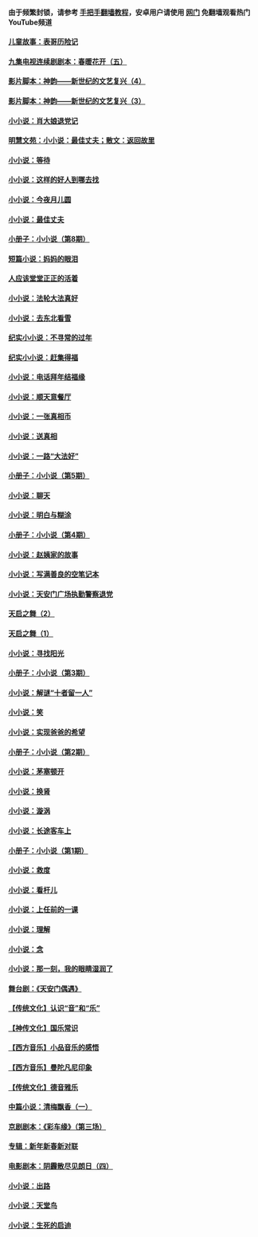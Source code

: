 #### 由于频繁封锁，请参考 [手把手翻墙教程](https://github.com/gfw-breaker/guides/wiki/)，安卓用户请使用 [网门](https://github.com/gfw-breaker/nogfw/blob/master/dl.md?t=05231501) 免翻墙观看热门YouTube频道 

#### [儿童故事：表哥历险记](../pages/328/383535.md?t=05231501) 

#### [九集电视连续剧剧本：春暖花开（五）](../pages/328/275919.md?t=05231501) 

#### [影片脚本：神韵——新世纪的文艺复兴（4）](../pages/328/266089.md?t=05231501) 

#### [影片脚本：神韵——新世纪的文艺复兴（3）](../pages/328/266087.md?t=05231501) 

#### [小小说：肖大娘退党记](../pages/328/239807.md?t=05231501) 

#### [明慧文苑：小小说：最佳丈夫；散文：返回故里](../pages/328/3439.md?t=05231501) 

#### [小小说：等待](../pages/328/223927.md?t=05231501) 

#### [小小说：这样的好人到哪去找](../pages/328/209396.md?t=05231501) 

#### [小小说：今夜月儿圆](../pages/328/193588.md?t=05231501) 

#### [小小说：最佳丈夫](../pages/328/190938.md?t=05231501) 

#### [小册子：小小说（第8期）](../pages/328/188202.md?t=05231501) 

#### [短篇小说：妈妈的眼泪](../pages/328/187712.md?t=05231501) 

#### [人应该堂堂正正的活着](../pages/328/182430.md?t=05231501) 

#### [小小说：法轮大法真好](../pages/328/174669.md?t=05231501) 

#### [小小说：去东北看雪](../pages/328/173882.md?t=05231501) 

#### [纪实小小说：不寻常的过年](../pages/328/173187.md?t=05231501) 

#### [纪实小小说：赶集得福](../pages/328/172652.md?t=05231501) 

#### [小小说：电话拜年结福缘](../pages/328/172533.md?t=05231501) 

#### [小小说：顺天意餐厅](../pages/328/170182.md?t=05231501) 

#### [小小说：一张真相币](../pages/328/169410.md?t=05231501) 

#### [小小说：送真相](../pages/328/166713.md?t=05231501) 

#### [小小说：一路“大法好”](../pages/328/162016.md?t=05231501) 

#### [小册子：小小说（第5期）](../pages/328/161131.md?t=05231501) 

#### [小小说：聊天](../pages/328/159640.md?t=05231501) 

#### [小小说：明白与糊涂](../pages/328/158101.md?t=05231501) 

#### [小册子：小小说（第4期）](../pages/328/158006.md?t=05231501) 

#### [小小说：赵姨家的故事](../pages/328/157843.md?t=05231501) 

#### [小小说：写满善良的空笔记本](../pages/328/157382.md?t=05231501) 

#### [小小说：天安门广场执勤警察退党](../pages/328/156982.md?t=05231501) 

#### [天启之舞（2）](../pages/328/153440.md?t=05231501) 

#### [天启之舞（1）](../pages/328/153439.md?t=05231501) 

#### [小小说：寻找阳光](../pages/328/153065.md?t=05231501) 

#### [小册子：小小说（第3期）](../pages/328/151715.md?t=05231501) 

#### [小小说：解谜“十者留一人”](../pages/328/148967.md?t=05231501) 

#### [小小说：笑](../pages/328/148905.md?t=05231501) 

#### [小小说：实现爸爸的希望](../pages/328/148096.md?t=05231501) 

#### [小册子：小小说（第2期）](../pages/328/147214.md?t=05231501) 

#### [小小说：茅塞顿开](../pages/328/147030.md?t=05231501) 

#### [小小说：换肾](../pages/328/146770.md?t=05231501) 

#### [小小说：漩涡](../pages/328/146683.md?t=05231501) 

#### [小小说：长途客车上](../pages/328/145076.md?t=05231501) 

#### [小册子：小小说（第1期）](../pages/328/143963.md?t=05231501) 

#### [小小说：救度](../pages/328/143927.md?t=05231501) 

#### [小小说：看杆儿](../pages/328/142137.md?t=05231501) 

#### [小小说：上任前的一课](../pages/328/140808.md?t=05231501) 

#### [小小说：理解](../pages/328/140476.md?t=05231501) 

#### [小小说：念](../pages/328/139513.md?t=05231501) 

#### [小小说：那一刻，我的眼睛湿润了](../pages/328/138476.md?t=05231501) 

#### [舞台剧：《天安门偶遇》](../pages/328/117155.md?t=05231501) 

#### [【传统文化】认识“音”和“乐”](../pages/328/108667.md?t=05231501) 

#### [【神传文化】国乐常识](../pages/328/104225.md?t=05231501) 

#### [【西方音乐】小品音乐的感悟](../pages/328/102924.md?t=05231501) 

#### [【西方音乐】曼陀凡尼印象](../pages/328/102922.md?t=05231501) 

#### [【传统文化】德音雅乐](../pages/328/102923.md?t=05231501) 

#### [中篇小说：清梅飘香（一）](../pages/328/101058.md?t=05231501) 

#### [京剧剧本：《彩车缘》（第三场）](../pages/328/96434.md?t=05231501) 

#### [专辑：新年新春新对联](../pages/328/94991.md?t=05231501) 

#### [电影剧本：阴霾散尽见朗日（四）](../pages/328/87081.md?t=05231501) 

#### [小小说：出路](../pages/328/84848.md?t=05231501) 

#### [小小说：天堂鸟](../pages/328/83084.md?t=05231501) 

#### [小小说：生死的启迪](../pages/328/70977.md?t=05231501) 

